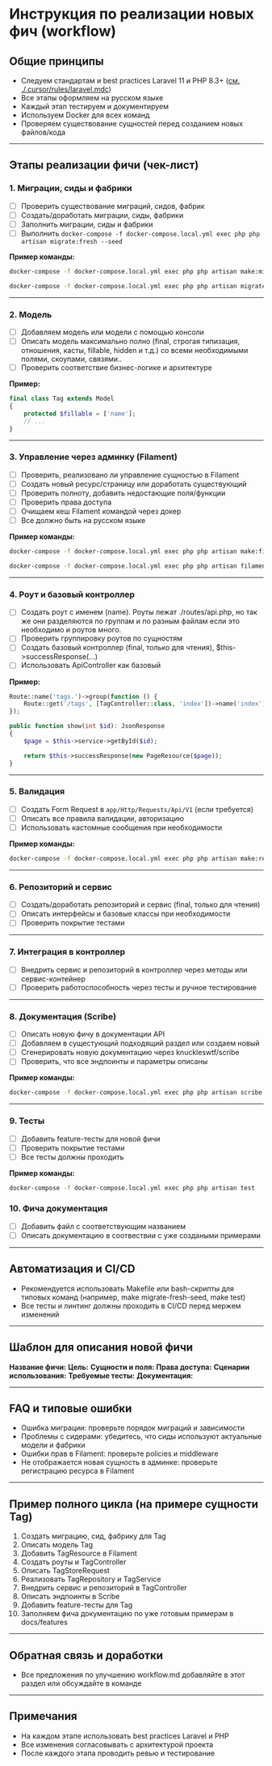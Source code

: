 # Инструкция по реализации новых фич (workflow)

## Общие принципы

-   Следуем стандартам и best practices Laravel 11 и PHP 8.3+ ([см. ./.cursor/rules/laravel.mdc](./.cursor/rules/laravel.mdc))
-   Все этапы оформляем на русском языке
-   Каждый этап тестируем и документируем
-   Используем Docker для всех команд
-   Проверяем существование сущностей перед созданием новых файлов/кода

---

## Этапы реализации фичи (чек-лист)

### 1. Миграции, сиды и фабрики

-   [ ] Проверить существование миграций, сидов, фабрик
-   [ ] Создать/доработать миграции, сиды, фабрики
-   [ ] Заполнить миграции, сиды и фабрики
-   [ ] Выполнить `docker-compose -f docker-compose.local.yml exec php php artisan migrate:fresh --seed`

**Пример команды:**

```bash
docker-compose -f docker-compose.local.yml exec php php artisan make:migration create_tags_table
```

```bash
docker-compose -f docker-compose.local.yml exec php php artisan migrate:fresh --seed
```

---

### 2. Модель

-   [ ] Добавляем модель или модели с помощью консоли
-   [ ] Описать модель максимально полно (final, строгая типизация, отношения, касты, fillable, hidden и т.д.) со всеми необходимыми полями, скоупами, связями..
-   [ ] Проверить соответствие бизнес-логике и архитектуре

**Пример:**

```php
final class Tag extends Model
{
    protected $fillable = ['name'];
    // ...
}
```

---

### 3. Управление через админку (Filament)

-   [ ] Проверить, реализовано ли управление сущностью в Filament
-   [ ] Создать новый ресурс/страницу или доработать существующий
-   [ ] Проверить полноту, добавить недостающие поля/функции
-   [ ] Проверить права доступа
-   [ ] Очищаем кеш Filament командой через докер
-   [ ] Все должно быть на русском языке

**Пример команды:**

```bash
docker-compose -f docker-compose.local.yml exec php php artisan make:filament-resource Tag
```

```bash
docker-compose -f docker-compose.local.yml exec php php artisan filament:clear-cache
```

---

### 4. Роут и базовый контроллер

-   [ ] Создать роут с именем (name). Роуты лежат ./routes/api.php, но так же они разделяются по группам и по разным файлам если это необходимо и роутов много.
-   [ ] Проверить группировку роутов по сущностям
-   [ ] Создать базовый контроллер (final, только для чтения), $this->successResponse(...)
-   [ ] Использовать ApiController как базовый

**Пример:**

```php
Route::name('tags.')->group(function () {
    Route::get('/tags', [TagController::class, 'index'])->name('index');
});
```

```php
public function show(int $id): JsonResponse
{
    $page = $this->service->getById($id);

    return $this->successResponse(new PageResource($page));
}
```

---

### 5. Валидация

-   [ ] Создать Form Request в `app/Http/Requests/Api/V1` (если требуется)
-   [ ] Описать все правила валидации, авторизацию
-   [ ] Использовать кастомные сообщения при необходимости

**Пример команды:**

```bash
docker-compose -f docker-compose.local.yml exec php php artisan make:request Api/V1/TagStoreRequest
```

---

### 6. Репозиторий и сервис

-   [ ] Создать/доработать репозиторий и сервис (final, только для чтения)
-   [ ] Описать интерфейсы и базовые классы при необходимости
-   [ ] Проверить покрытие тестами

---

### 7. Интеграция в контроллер

-   [ ] Внедрить сервис и репозиторий в контроллер через методы или сервис-контейнер
-   [ ] Проверить работоспособность через тесты и ручное тестирование

---

### 8. Документация (Scribe)

-   [ ] Описать новую фичу в документации API
-   [ ] Добавляем в сущестующий подходящий раздел или создаем новый
-   [ ] Сгенерировать новую документацию через knuckleswtf/scribe
-   [ ] Проверить, что все эндпоинты и параметры описаны

**Пример команды:**

```bash
docker-compose -f docker-compose.local.yml exec php php artisan scribe:generate
```

---

### 9. Тесты

-   [ ] Добавить feature-тесты для новой фичи
-   [ ] Проверить покрытие тестами
-   [ ] Все тесты должны проходить

**Пример команды:**

```bash
docker-compose -f docker-compose.local.yml exec php php artisan test
```

### 10. Фича документация

-   [ ] Добавить файл с соответствующим названием
-   [ ] Описать документацию в соотвествии с уже создаными примерами

---

## Автоматизация и CI/CD

-   Рекомендуется использовать Makefile или bash-скрипты для типовых команд (например, make migrate-fresh-seed, make test)
-   Все тесты и линтинг должны проходить в CI/CD перед мержем изменений

---

## Шаблон для описания новой фичи

**Название фичи:**
**Цель:**
**Сущности и поля:**
**Права доступа:**
**Сценарии использования:**
**Требуемые тесты:**
**Документация:**

---

## FAQ и типовые ошибки

-   Ошибка миграции: проверьте порядок миграций и зависимости
-   Проблемы с сидерами: убедитесь, что сиды используют актуальные модели и фабрики
-   Ошибки прав в Filament: проверьте policies и middleware
-   Не отображается новая сущность в админке: проверьте регистрацию ресурса в Filament

---

## Пример полного цикла (на примере сущности Tag)

1. Создать миграцию, сид, фабрику для Tag
2. Описать модель Tag
3. Добавить TagResource в Filament
4. Создать роуты и TagController
5. Описать TagStoreRequest
6. Реализовать TagRepository и TagService
7. Внедрить сервис и репозиторий в TagController
8. Описать эндпоинты в Scribe
9. Добавить feature-тесты для Tag
10. Заполняем фича документацию по уже готовым примерам в docs/features

---

## Обратная связь и доработки

-   Все предложения по улучшению workflow.md добавляйте в этот раздел или обсуждайте в команде

---

## Примечания

-   На каждом этапе использовать best practices Laravel и PHP
-   Все изменения согласовывать с архитектурой проекта
-   После каждого этапа проводить ревью и тестирование
